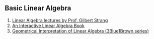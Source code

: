 ## Basic Linear Algebra
1. [Linear Algebra lectures by Prof. Gilbert Strang](https://www.youtube.com/playlist?list=PL49CF3715CB9EF31D) 
2. [An Interactive Linear Algebra Book](https://textbooks.math.gatech.edu/ila/index.html) 
3. [Geometrical Interpretation of Linear Algebra (3Blue1Brown series)](https://www.youtube.com/playlist?list=PL0-GT3co4r2y2YErbmuJw2L5tW4Ew2O5B) 